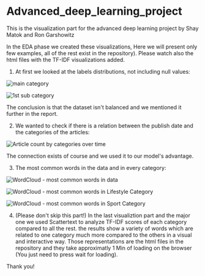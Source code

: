 # Advanced_deep_learning_project
This is the visualization part for the advanced deep learning project by Shay Matok and Ron Garshowitz

In the EDA phase we created these visualizations, Here we will present only few examples, all of the rest exist in the repository).
Please watch also the html files with the TF-IDF visualizations added.

1. At first we looked at the labels distributions, not including null values:
  
![main category](https://github.com/Rgarshowitz/Advanced_deep_learning_project/assets/95139813/d660ab15-e453-4af9-80ee-c779de448572)

![1st sub category](https://github.com/Rgarshowitz/Advanced_deep_learning_project/assets/95139813/a84b5a7b-8626-4c8b-9e97-062444fc4e1c)

The conclusion is that the dataset isn't balanced and we mentioned it further in the report.

2. We wanted to check if there is a relation between the publish date and the categories of the articles:

![Article count by categories over time](https://github.com/Rgarshowitz/Advanced_deep_learning_project/assets/95139813/6d484c35-ec00-47b3-b046-ae602211704e)

The connection exists of course and we used it to our model's advantage.

3. The most common words in the data and in every category:

![WordCloud - most common words in data](https://github.com/Rgarshowitz/Advanced_deep_learning_project/assets/95139813/e371bc07-0f3a-420e-8ef1-eebbe0722148)

![WordCloud - most common words in Lifestyle Category](https://github.com/Rgarshowitz/Advanced_deep_learning_project/assets/95139813/ebfdd937-36b9-48c4-a345-27857d202606)

![WordCloud - most common words in Sport Category](https://github.com/Rgarshowitz/Advanced_deep_learning_project/assets/95139813/b41ffb60-01fe-4b2d-a3d3-02e323f303c4)

4. (Please don't skip this part!)
In the last visualiztion part and the major one we used Scattertext to analyze TF-IDF scores of each category compared to all the rest. the results show a variety of words which are related to one category much more compared to the others in a visual and interactive way. Those representations are the html files in the repository and they take approximatly 1 Min of loading on the browser (You just need to press wait for loading).

Thank you!
